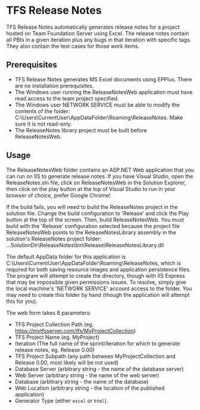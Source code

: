 TFS Release Notes
=================
TFS Release Notes automatically generates release notes for a project hosted on Team Foundation Server using Excel.
The release notes contain all PBIs in a given iteration plus any bugs in that iteration with specific tags. 
They also contain the test cases for those work items.

Prerequisites
------------------
* TFS Release Notes generates MS Excel documents using EPPlus. There are no installation prerequisites.
* The Windows user running the ReleaseNotesWeb application must have read access to the team project specified.
* The Windows user NETWORK SERVICE must be able to modify the contents of the folder: C:\Users\CurrentUser\AppDataFolder\Roaming\ReleaseNotes. Make sure it is not read-only.
* The ReleaseNotes library project must be built before ReleaseNotesWeb.

Usage
------------------
The ReleaseNotesWeb folder contains an ASP.NET Web application that you can run
on IIS to generate release notes. If you have Visual Studio, open the ReleaseNotes.sln
file, click on ReleaseNotesWeb in the Solution Explorer, then click on the play button
at the top of Visual Studio to run in your browser of choice, prefer Google Chrome!

If the build fails, you will need to build the ReleaseNotes project in the solution file. Change the build configuration to 'Release'
and click the Play button at the top of the screen. Then, build ReleaseNotesWeb. You must build with the 'Release' configuration selected
because the project file ReleaseNotesWeb points to the ReleaseNotesLibrary assembly in the solution's ReleaseNotes project folder: ...SolutionDir\ReleaseNotes\bin\Release\ReleaseNotesLibrary.dll

The default AppData folder for this application is C:\Users\CurrentUser\AppDataFolder\Roaming\ReleaseNotes,
which is required for both saving resource images and application persistence files.
The program will attempt to create the directory, though with IIS Express that may be impossible given permissions issues.
To resolve, simply give the local machine's 'NETWORK SERVICE' account access to the folder. 
You may need to create this folder by hand (though the application will attempt this for you).

The web form takes 8 parameters:

* TFS Project Collection Path (eg. https://mytfsserver.com/tfs/MyProjectCollection)
* TFS Project Name (eg. MyProject)
* Iteration (The full name of the sprint/iteration for which to generate release notes, eg. Release 0.00)
* TFS Project Subpath (any path between MyProjectCollection and Release 0.00, most likely will be not used)
* Database Server (arbitrary string - the name of the database server)
* Web Server (arbitrary string - the name of the web server)
* Database (arbitrary string - the name of the database)
* Web Location (arbitrary string - the location of the published application)
* Generator Type (either `excel` or `html`).